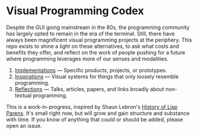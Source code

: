 # Visual Programming Codex

Despite the GUI going mainstream in the 80s, the programming community has largely opted to remain in the era of the terminal. Still, there have always been magnificent visual programming projects at the periphery. This repo exists to shine a light on these alternatives, to ask what costs and benefits they offer, and reflect on the work of people pushing for a future where programming leverages more of our senses and modalities.

1. [Implementations](implementations.md) — Specific products, projects, or prototypes.
1. [Inspirations](inspirations.md) — Visual systems for things that only loosely resemble programming.
1. [Reflections](reflections.md) — Talks, articles, papers, and links broadly about non-textual programming.

This is a work-in-progress, inspired by Shaun Lebron's [History of Lisp Parens](https://github.com/shaunlebron/history-of-lisp-parens). It's small right now, but will grow and gain structure and substance with time. If you know of anything that could or should be added, please open an issue.
